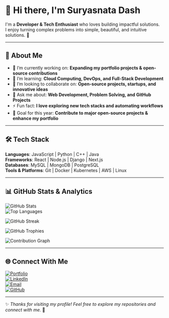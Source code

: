 # 👋 Hi there, I'm Suryasnata Dash  

I'm a **Developer & Tech Enthusiast** who loves building impactful solutions.  
I enjoy turning complex problems into simple, beautiful, and intuitive solutions. 🚀  

---

## 🌟 About Me  
- 🔭 I’m currently working on: **Expanding my portfolio projects & open-source contributions**  
- 🌱 I’m learning: **Cloud Computing, DevOps, and Full-Stack Development**  
- 👯 I’m looking to collaborate on: **Open-source projects, startups, and innovative ideas**  
- 💬 Ask me about: **Web Development, Problem Solving, and GitHub Projects**  
- ⚡ Fun fact: **I love exploring new tech stacks and automating workflows**  
- 🎯 Goal for this year: **Contribute to major open-source projects & enhance my portfolio**  

---

## 🛠️ Tech Stack  
**Languages**: JavaScript | Python | C++ | Java  
**Frameworks**: React | Node.js | Django | Next.js  
**Databases**: MySQL | MongoDB | PostgreSQL  
**Tools & Platforms**: Git | Docker | Kubernetes | AWS | Linux  

---

## 📊 GitHub Stats & Analytics  

![GitHub Stats](https://github-readme-stats.vercel.app/api?username=Techie-Surya&show_icons=true&theme=tokyonight)  
![Top Languages](https://github-readme-stats.vercel.app/api/top-langs/?username=Techie-Surya&layout=compact&theme=tokyonight)  

![GitHub Streak](https://streak-stats.demolab.com?user=Techie-Surya&theme=tokyonight&border_radius=10)  

![GitHub Trophies](https://github-profile-trophy.vercel.app/?username=Techie-Surya&theme=tokyonight&no-frame=true&no-bg=true&margin-w=15)  

![Contribution Graph](https://github-readme-activity-graph.vercel.app/graph?username=Techie-Surya&theme=tokyo-night)  

---

## 🌐 Connect With Me  

[![Portfolio](https://img.shields.io/badge/🌍%20Portfolio-000000?style=for-the-badge)](https://techie-surya.github.io/portfolio/)  
[![LinkedIn](https://img.shields.io/badge/LinkedIn-0A66C2?logo=linkedin&logoColor=white&style=for-the-badge)](https://www.linkedin.com/in/suryasnata-dash-584913335/)  
[![Email](https://img.shields.io/badge/Email-D14836?logo=gmail&logoColor=white&style=for-the-badge)](mailto:surya14dash@gmail.com)  
[![GitHub](https://img.shields.io/badge/GitHub-181717?logo=github&logoColor=white&style=for-the-badge)](https://github.com/Techie-Surya)  

---

✨ *Thanks for visiting my profile! Feel free to explore my repositories and connect with me.* 🚀
